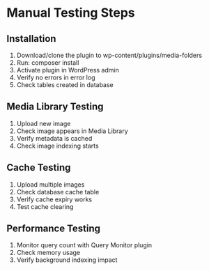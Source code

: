 # Manual Testing Steps

## Installation
1. Download/clone the plugin to wp-content/plugins/media-folders
2. Run: composer install
3. Activate plugin in WordPress admin
4. Verify no errors in error log
5. Check tables created in database

## Media Library Testing
1. Upload new image
2. Check image appears in Media Library
3. Verify metadata is cached
4. Check image indexing starts

## Cache Testing
1. Upload multiple images
2. Check database cache table
3. Verify cache expiry works
4. Test cache clearing

## Performance Testing
1. Monitor query count with Query Monitor plugin
2. Check memory usage
3. Verify background indexing impact